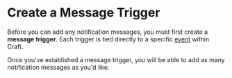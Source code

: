 # Create a Message Trigger

Before you can add any notification messages, you must first create a **message trigger**. Each trigger is tied directly to a specific [event](https://craftcms.com/knowledge-base/custom-module-events) within Craft.

Once you've established a message trigger, you will be able to add as many notification messages as you'd like.

<img class="dropshadow" :src="$withBase('/images/05-configure-trigger.png')" alt="" style="max-width:400px; margin-top:10px">

